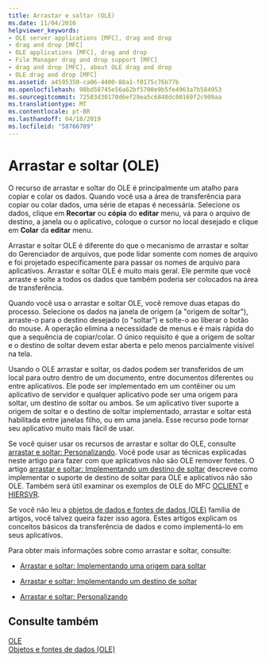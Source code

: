 ```yaml
---
title: Arrastar e soltar (OLE)
ms.date: 11/04/2016
helpviewer_keywords:
- OLE server applications [MFC], drag and drop
- drag and drop [MFC]
- OLE applications [MFC], drag and drop
- File Manager drag and drop support [MFC]
- drag and drop [MFC], about OLE drag and drop
- OLE drag and drop [MFC]
ms.assetid: a4595350-ca06-4400-88a1-f0175c76b77b
ms.openlocfilehash: 98bd58745e56a62bf5700e9b5fe4963a7b584953
ms.sourcegitcommit: 72583d30170d6ef29ea5c6848dc00169f2c909aa
ms.translationtype: MT
ms.contentlocale: pt-BR
ms.lasthandoff: 04/18/2019
ms.locfileid: "58766789"
---
```

# <a name="drag-and-drop-ole"></a>Arrastar e soltar (OLE)

O recurso de arrastar e soltar do OLE é principalmente um atalho para copiar e colar os dados. Quando você usa a área de transferência para copiar ou colar dados, uma série de etapas é necessária. Selecione os dados, clique em **Recortar** ou **cópia** do **editar** menu, vá para o arquivo de destino, a janela ou o aplicativo, coloque o cursor no local desejado e clique em **Colar** da **editar** menu.

Arrastar e soltar OLE é diferente do que o mecanismo de arrastar e soltar do Gerenciador de arquivos, que pode lidar somente com nomes de arquivo e foi projetado especificamente para passar os nomes de arquivo para aplicativos. Arrastar e soltar OLE é muito mais geral. Ele permite que você arraste e solte a todos os dados que também poderia ser colocados na área de transferência.

Quando você usa o arrastar e soltar OLE, você remove duas etapas do processo. Selecione os dados na janela de origem (a "origem de soltar"), arraste-o para o destino desejado (o "soltar") e solte-o ao liberar o botão do mouse. A operação elimina a necessidade de menus e é mais rápida do que a sequência de copiar/colar. O único requisito é que a origem de soltar e o destino de soltar devem estar aberta e pelo menos parcialmente visível na tela.

Usando o OLE arrastar e soltar, os dados podem ser transferidos de um local para outro dentro de um documento, entre documentos diferentes ou entre aplicativos. Ele pode ser implementado em um contêiner ou um aplicativo de servidor e qualquer aplicativo pode ser uma origem para soltar, um destino de soltar ou ambos. Se um aplicativo tiver suporte a origem de soltar e o destino de soltar implementado, arrastar e soltar está habilitada entre janelas filho, ou em uma janela. Esse recurso pode tornar seu aplicativo muito mais fácil de usar.

Se você quiser usar os recursos de arrastar e soltar do OLE, consulte [arrastar e soltar: Personalizando](../mfc/drag-and-drop-customizing.md). Você pode usar as técnicas explicadas neste artigo para fazer com que aplicativos não são OLE remover fontes. O artigo [arrastar e soltar: Implementando um destino de soltar](../mfc/drag-and-drop-implementing-a-drop-target.md) descreve como implementar o suporte de destino de soltar para OLE e aplicativos não são OLE. Também será útil examinar os exemplos de OLE do MFC [OCLIENT](../overview/visual-cpp-samples.md) e [HIERSVR](../overview/visual-cpp-samples.md).

Se você não leu a [objetos de dados e fontes de dados (OLE)](../mfc/data-objects-and-data-sources-ole.md) família de artigos, você talvez queira fazer isso agora. Estes artigos explicam os conceitos básicos da transferência de dados e como implementá-lo em seus aplicativos.

Para obter mais informações sobre como arrastar e soltar, consulte:

- [Arrastar e soltar: Implementando uma origem para soltar](../mfc/drag-and-drop-implementing-a-drop-source.md)

- [Arrastar e soltar: Implementando um destino de soltar](../mfc/drag-and-drop-implementing-a-drop-target.md)

- [Arrastar e soltar: Personalizando](../mfc/drag-and-drop-customizing.md)

## <a name="see-also"></a>Consulte também

[OLE](../mfc/ole-in-mfc.md)<br/>
[Objetos e fontes de dados (OLE)](../mfc/data-objects-and-data-sources-ole.md)

